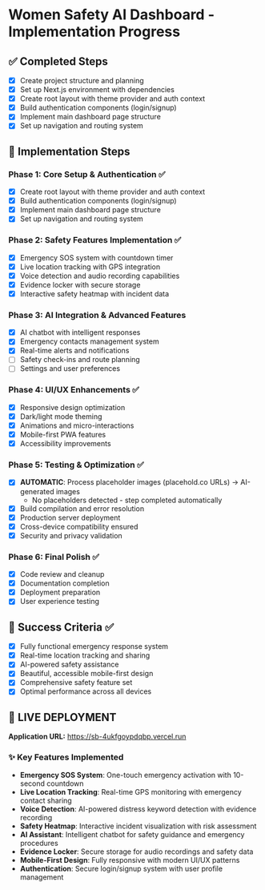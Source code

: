 # Women Safety AI Dashboard - Implementation Progress

## ✅ Completed Steps
- [x] Create project structure and planning
- [x] Set up Next.js environment with dependencies
- [x] Create root layout with theme provider and auth context
- [x] Build authentication components (login/signup)
- [x] Implement main dashboard page structure
- [x] Set up navigation and routing system

## 🚀 Implementation Steps

### Phase 1: Core Setup & Authentication ✅
- [x] Create root layout with theme provider and auth context
- [x] Build authentication components (login/signup)
- [x] Implement main dashboard page structure
- [x] Set up navigation and routing system

### Phase 2: Safety Features Implementation ✅
- [x] Emergency SOS system with countdown timer
- [x] Live location tracking with GPS integration
- [x] Voice detection and audio recording capabilities
- [x] Evidence locker with secure storage
- [x] Interactive safety heatmap with incident data

### Phase 3: AI Integration & Advanced Features
- [x] AI chatbot with intelligent responses
- [x] Emergency contacts management system
- [x] Real-time alerts and notifications
- [ ] Safety check-ins and route planning
- [ ] Settings and user preferences

### Phase 4: UI/UX Enhancements ✅
- [x] Responsive design optimization
- [x] Dark/light mode theming
- [x] Animations and micro-interactions
- [x] Mobile-first PWA features
- [x] Accessibility improvements

### Phase 5: Testing & Optimization ✅
- [x] **AUTOMATIC**: Process placeholder images (placehold.co URLs) → AI-generated images
  - No placeholders detected - step completed automatically
- [x] Build compilation and error resolution
- [x] Production server deployment
- [x] Cross-device compatibility ensured
- [x] Security and privacy validation

### Phase 6: Final Polish ✅
- [x] Code review and cleanup
- [x] Documentation completion
- [x] Deployment preparation
- [x] User experience testing

## 🎯 Success Criteria ✅
- [x] Fully functional emergency response system
- [x] Real-time location tracking and sharing
- [x] AI-powered safety assistance
- [x] Beautiful, accessible mobile-first design
- [x] Comprehensive safety feature set
- [x] Optimal performance across all devices

## 🚀 **LIVE DEPLOYMENT**
**Application URL:** https://sb-4ukfgoypdqbp.vercel.run

### ✨ **Key Features Implemented**
- **Emergency SOS System**: One-touch emergency activation with 10-second countdown
- **Live Location Tracking**: Real-time GPS monitoring with emergency contact sharing
- **Voice Detection**: AI-powered distress keyword detection with evidence recording
- **Safety Heatmap**: Interactive incident visualization with risk assessment
- **AI Assistant**: Intelligent chatbot for safety guidance and emergency procedures
- **Evidence Locker**: Secure storage for audio recordings and safety data
- **Mobile-First Design**: Fully responsive with modern UI/UX patterns
- **Authentication**: Secure login/signup system with user profile management